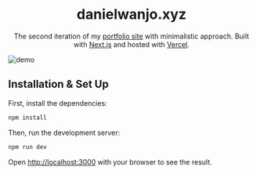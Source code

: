 <h1 align="center">
  danielwanjo.xyz
</h1>
<p align="center">
  The second iteration of my <a href="https://danielwanjo.xyz" target="_blank">portfolio site</a> with minimalistic approach. Built with <a href="https://www.nextjs.org/" target="_blank">Next.js</a> and hosted with <a href="https://www.vercel.com/" target="_blank">Vercel</a>.
</p>

![demo](https://raw.githubusercontent.com/KeluhingBavui/portfolio-v2/master/public/assets/img/demo-portfolio.png)

## Installation & Set Up

First, install the dependencies:

```bash
npm install
```

Then, run the development server:

```bash
npm run dev
```

Open [http://localhost:3000](http://localhost:3000) with your browser to see the result.
